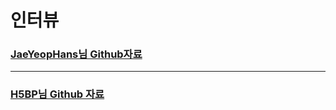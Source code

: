 # 인터뷰

### <a href="https://github.com/Yuni-Q/Interview_Question_for_Beginner">JaeYeopHans님 Github자료</a>

<hr>

### <a href="https://github.com/h5bp/Front-end-Developer-Interview-Questions/tree/master/Translations/Korean">H5BP님 Github 자료</a>

